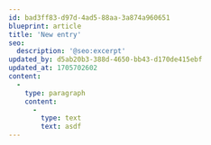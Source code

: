 ```yaml
---
id: bad3ff83-d97d-4ad5-88aa-3a874a960651
blueprint: article
title: 'New entry'
seo:
  description: '@seo:excerpt'
updated_by: d5ab20b3-388d-4650-bb43-d170de415ebf
updated_at: 1705702602
content:
  -
    type: paragraph
    content:
      -
        type: text
        text: asdf
---
```

